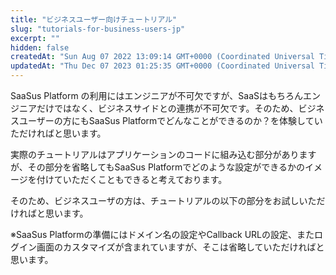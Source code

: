 ```yaml
---
title: "ビジネスユーザー向けチュートリアル"
slug: "tutorials-for-business-users-jp"
excerpt: ""
hidden: false
createdAt: "Sun Aug 07 2022 13:09:14 GMT+0000 (Coordinated Universal Time)"
updatedAt: "Thu Dec 07 2023 01:25:35 GMT+0000 (Coordinated Universal Time)"
---
```

SaaSus Platform の利用にはエンジニアが不可欠ですが、SaaSはもちろんエンジニアだけではなく、ビジネスサイドとの連携が不可欠です。そのため、ビジネスユーザーの方にもSaaSus Platformでどんなことができるのか？を体験していただければと思います。

実際のチュートリアルはアプリケーションのコードに組み込む部分がありますが、その部分を省略してもSaaSus Platformでどのような設定ができるかのイメージを付けていただくこともできると考えております。

そのため、ビジネスユーザの方は、チュートリアルの以下の部分をお試しいただければと思います。

※SaaSus Platformの準備にはドメイン名の設定やCallback URLの設定、またログイン画面のカスタマイズが含まれていますが、そこは省略していただければと思います。
